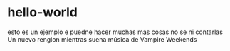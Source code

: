 # hello-world
esto es un ejemplo
e puedne hacer muchas mas cosas
no se ni contarlas
Un nuevo renglon
mientras suena música de Vampire Weekends
